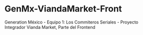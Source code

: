 # GenMx-ViandaMarket-Front
Generation México - Equipo 1: Los Commiteros Seriales - Proyecto Integrador Vianda Market, Parte del Frontend
